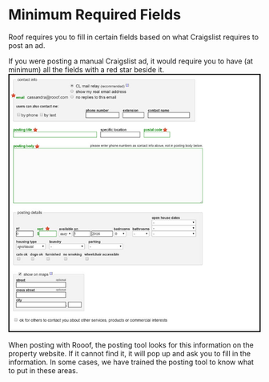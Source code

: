 # Minimum Required Fields

Roof requires you to fill in certain fields based on what Craigslist requires to post an ad.

If you were posting a manual Craigslist ad, it would require you to have (at minimum) all the fields with a red star beside it.
![](craigslist1.jpg)

When posting with Rooof, the posting tool looks for this information on the property website. If it cannot find it, it will pop up and ask you to fill in the information. In some cases, we have trained the posting tool to know what to put in these areas.